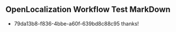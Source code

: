 ## OpenLocalization Workflow Test MarkDown
* 79da13b8-f836-4bbe-a60f-639bd8c88c95 
thanks!<!--HONumber=Mar16_HO3-->
